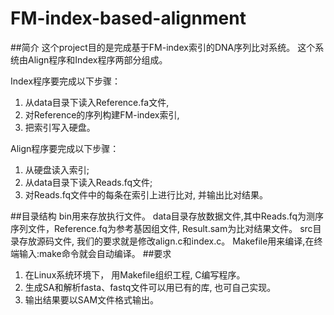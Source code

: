 # FM-index-based-alignment
##简介
这个project目的是完成基于FM-index索引的DNA序列比对系统。
这个系统由Align程序和Index程序两部分组成。

Index程序要完成以下步骤：

1. 从data目录下读入Reference.fa文件,
2. 对Reference的序列构建FM-index索引,
3. 把索引写入硬盘。

Align程序要完成以下步骤：

1. 从硬盘读入索引;
2. 从data目录下读入Reads.fq文件;
3. 对Reads.fq文件中的每条在索引上进行比对, 并输出比对结果。

##目录结构
  bin用来存放执行文件。
  data目录存放数据文件,其中Reads.fq为测序序列文件，Reference.fq为参考基因组文件, Result.sam为比对结果文件。
  src目录存放源码文件, 我们的要求就是修改align.c和index.c。
  Makefile用来编译,在终端输入:make命令就会自动编译。
##要求
1. 在Linux系统环境下， 用Makefile组织工程, C编写程序。
2. 生成SA和解析fasta、fastq文件可以用已有的库, 也可自己实现。
3. 输出结果要以SAM文件格式输出。 
